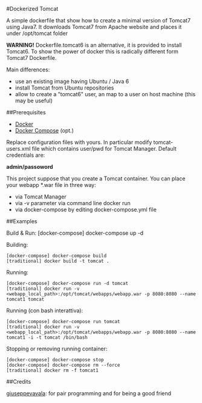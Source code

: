 
#Dockerized Tomcat

A simple dockerfile that show how to create a minimal version of Tomcat7 using Java7.
It downloads Tomcat7 from Apache website and places it under /opt/tomcat folder

**WARNING!**
Dockerfile.tomcat6 is an alternative, it is provided to install Tomcat6. To show the power of docker this is radically different form Tomcat7 Dockerfile.

Main differences:

* use an existing image having Ubuntu / Java 6
* install Tomcat from Ubuntu repositories
* allow to create a "tomcat6" user, an map to a user on host machine
(this may be useful)

##Prerequisites

* [Docker](https://docs.docker.com/installation/mac/)
* [Docker Compose](https://docs.docker.com/compose/) (opt.)

Replace configuration files with yours. In particular modify tomcat-users.xml file which contains user/pwd for Tomcat Manager. Default credentials are:

**admin/passoword**

This project suppose that you create a Tomcat container. You can place your webapp *.war file in three way:

* via Tomcat Manager
* via -v parameter via command line docker run
* via docker-compose by editing docker-compose.yml file


##Examples

Build & Run:
    [docker-compose] docker-compose up -d

Building:

    [docker-compose] docker-compose build
    [traditional] docker build -t tomcat .

Running:

    [docker-compose] docker-compose run -d tomcat
    [traditional] docker run -v <webapp_local_path>:/opt/tomcat/webapps/webapp.war -p 8080:8080 --name tomcat1 tomcat

Running (con bash interattiva):

    [docker-compose] docker-compose run tomcat
    [traditional] docker run -v <webapp_local_path>:/opt/tomcat/webapps/webapp.war -p 8080:8080 --name tomcat1 -i -t tomcat /bin/bash
    
Stopping or removing running container:

    [docker-compose] docker-compose stop
    [docker-compose] docker-compose rm --force        
    [traditional] docker rm -f tomcat1

##Credits

[giuseppevavala](https://github.com/giuseppevavala): for pair programming and for being a good friend
